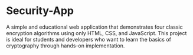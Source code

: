# Security-App
A simple and educational web application that demonstrates four classic encryption algorithms using only HTML, CSS, and JavaScript. This project is ideal for students and developers who want to learn the basics of cryptography through hands-on implementation.
